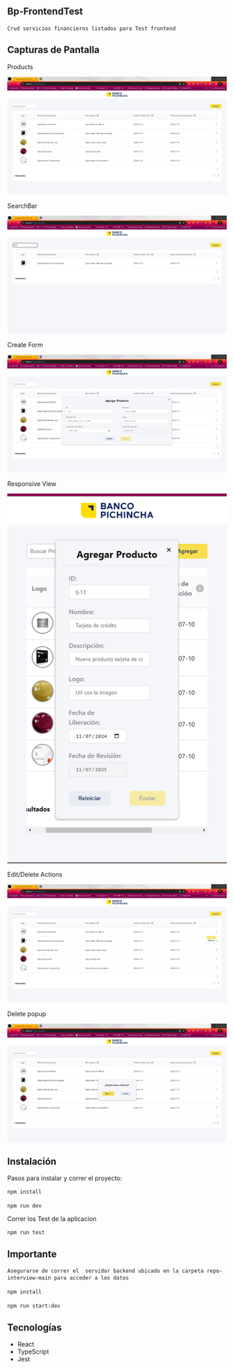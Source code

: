 ## Bp-FrontendTest

    Crud servicios financieros listados para Test frontend

## Capturas de Pantalla

Products

![Products Page](image-3.png)

SearchBar

![Search](image-1.png)

Create Form 

![Create Form](image.png)

Responsive View

![Responsive Form](image-4.png)

Edit/Delete Actions

![Edit/Delete](image-2.png)

Delete popup 

![Delete](image-5.png)



## Instalación

 Pasos para instalar y correr el proyecto:

    npm install

    npm run dev

Correr los Test de la aplicacion 

    npm run test


## Importante

    Asegurarse de correr el  servidor backend ubicado en la carpeta repo-interview-main para acceder a los datos

    npm install

    npm run start:dev

## Tecnologías

- React
- TypeScript
- Jest